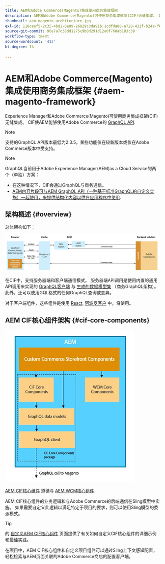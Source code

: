 ```yaml
---
title: AEM和Adobe Commerce(Magento)集成使用商务集成框架
description: AEM和Adobe Commerce(Magento)可使用商务集成框架(CIF)无缝集成。 CIF允许AEM访问Magento实例，并通过GraphQL与Magento通信。 它还允许AEM作者使用产品和类别选取器以及产品控制台来浏览从Magento中按需获取的产品和类别数据。 此外，CIF还提供开箱即用的店面，可加快商业项目的进度。
thumbnail: aem-magento-architecture.jpg
exl-id: 110ceef5-2c35-4b81-8e89-26929c0da91b,1cdfda88-a728-432f-b24a-f81347572bcf
source-git-commit: 96e7a7c38dd1275c9b0d291d12a0f768ab183c38
workflow-type: tm+mt
source-wordcount: '413'
ht-degree: 1%

---
```


# AEM和Adobe Commerce(Magento)集成使用商务集成框架 {#aem-magento-framework}

Experience Manager和Adobe Commerce(Magento)可使用商务集成框架(CIF)无缝集成。 CIF使AEM能够使用Adobe Commerce的 [GraphQL API](https://devdocs.magento.com/guides/v2.4/graphql/).

>[!NOTE]
>
> 支持的GraphQL API版本最低为2.3.5。某些功能仅在较新版本或仅在Adobe Commerce版本中受支持。

>[!NOTE]
>
>GraphQL当前用于Adobe Experience Manager(AEM)as a Cloud Service的两个（单独）方案：
>
>* 在这种情况下，CIF会通过GraphQL与商务通信。
>* [AEM内容片段可与AEM GraphQL API（一种基于标准GraphQL的自定义实施）一起使用，来提供结构化内容以供在应用程序中使用](/help/assets/content-fragments/graphql-api-content-fragments.md).


## 架构概述 {#overview}

总体架构如下：

![CIF架构概述](../assets/AEM_Magento_Architecture.png)

在CIF中，支持服务器端和客户端通信模式。
服务器端API调用是使用内置的通用API调用来实现的 [GraphQL客户端](https://github.com/adobe/commerce-cif-graphql-client) 与 [生成的数据模型集](https://github.com/adobe/commerce-cif-magento-graphql) （商务GraphQL架构）。 此外，还可以使用GQL格式的任何GraphQL查询或变异。

对于客户端组件，这些组件是使用 [React](https://reactjs.org/), [阿波罗客户](https://www.apollographql.com/docs/react/) 中，将使用。

## AEM CIF核心组件架构 {#cif-core-components}

![AEM CIF核心组件架构](../assets/cif-component-architecture.jpg)

[AEM CIF核心组件](https://github.com/adobe/aem-core-cif-components) 遵循与 [AEM WCM核心组件](https://github.com/adobe/aem-core-wcm-components).

AEM CIF核心组件的业务逻辑和与Adobe Commerce的后端通信在Sling模型中实施。 如果需要自定义此逻辑以满足特定于项目的要求，则可以使用Sling模型的委派模式。

>[!TIP]
>
>的 [自定义AEM CIF核心组件](../customizing/customize-cif-components.md) 页面提供了有关如何自定义CIF核心组件的详细示例和最佳实践。

在项目中，AEM CIF核心组件和自定义项目组件可以通过Sling上下文感知配置，轻松检索与AEM页面关联的Adobe Commerce商店的配置客户端。
